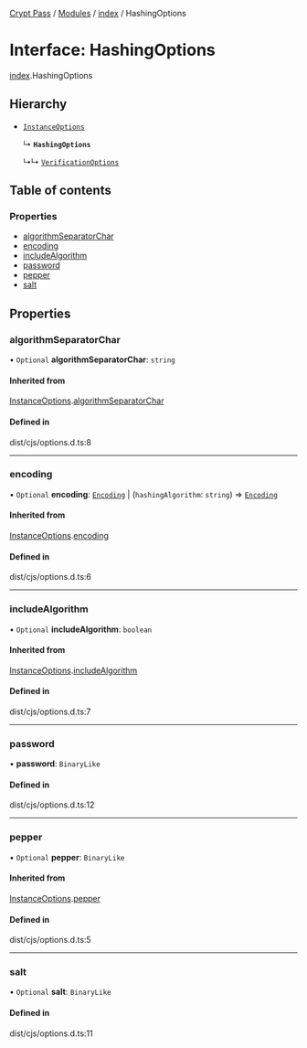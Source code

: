 [Crypt Pass](../README.md) / [Modules](../modules.md) / [index](../modules/index.md) / HashingOptions

# Interface: HashingOptions

[index](../modules/index.md).HashingOptions

## Hierarchy

- [`InstanceOptions`](index.InstanceOptions.md)

  ↳ **`HashingOptions`**

  ↳↳ [`VerificationOptions`](index.VerificationOptions.md)

## Table of contents

### Properties

- [algorithmSeparatorChar](index.HashingOptions.md#algorithmseparatorchar)
- [encoding](index.HashingOptions.md#encoding)
- [includeAlgorithm](index.HashingOptions.md#includealgorithm)
- [password](index.HashingOptions.md#password)
- [pepper](index.HashingOptions.md#pepper)
- [salt](index.HashingOptions.md#salt)

## Properties

### algorithmSeparatorChar

• `Optional` **algorithmSeparatorChar**: `string`

#### Inherited from

[InstanceOptions](index.InstanceOptions.md).[algorithmSeparatorChar](index.InstanceOptions.md#algorithmseparatorchar)

#### Defined in

dist/cjs/options.d.ts:8

___

### encoding

• `Optional` **encoding**: [`Encoding`](../modules/index._internal_.md#encoding) \| (`hashingAlgorithm`: `string`) => [`Encoding`](../modules/index._internal_.md#encoding)

#### Inherited from

[InstanceOptions](index.InstanceOptions.md).[encoding](index.InstanceOptions.md#encoding)

#### Defined in

dist/cjs/options.d.ts:6

___

### includeAlgorithm

• `Optional` **includeAlgorithm**: `boolean`

#### Inherited from

[InstanceOptions](index.InstanceOptions.md).[includeAlgorithm](index.InstanceOptions.md#includealgorithm)

#### Defined in

dist/cjs/options.d.ts:7

___

### password

• **password**: `BinaryLike`

#### Defined in

dist/cjs/options.d.ts:12

___

### pepper

• `Optional` **pepper**: `BinaryLike`

#### Inherited from

[InstanceOptions](index.InstanceOptions.md).[pepper](index.InstanceOptions.md#pepper)

#### Defined in

dist/cjs/options.d.ts:5

___

### salt

• `Optional` **salt**: `BinaryLike`

#### Defined in

dist/cjs/options.d.ts:11
